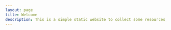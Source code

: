 ```yaml
---
layout: page
title: Welcome
description: This is a simple static website to collect some resources, informations and ideas.
---
```

<a class="twitter-timeline" data-lang="en" data-height="400" href="https://twitter.com/fcole1990?ref_src=twsrc%5Etfw"></a> <script async src="https://platform.twitter.com/widgets.js" charset="utf-8"></script>
